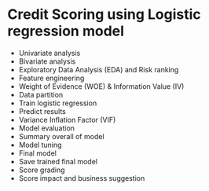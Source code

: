 # Credit Scoring using Logistic regression model

- Univariate analysis
- Bivariate analysis
- Exploratory Data Analysis (EDA) and Risk ranking
- Feature engineering
- Weight of Evidence (WOE) & Information Value (IV)
- Data partition
- Train logistic regression
- Predict results
- Variance Inflation Factor (VIF)
- Model evaluation
- Summary overall of model
- Model tuning
- Final model
- Save trained final model
- Score grading
- Score impact and business suggestion
